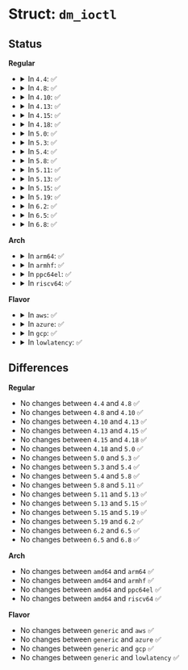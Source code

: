 # Struct: <code>dm_ioctl</code>

## Status
<b>Regular</b>
<ul>
<li>
<details>
<summary>In <code>4.4</code>: ✅</summary>

```c
struct dm_ioctl {
    __u32 version[3];
    __u32 data_size;
    __u32 data_start;
    __u32 target_count;
    __s32 open_count;
    __u32 flags;
    __u32 event_nr;
    __u32 padding;
    __u64 dev;
    char name[128];
    char uuid[129];
    char data[7];
};
```
</details>
</li>
<li>
<details>
<summary>In <code>4.8</code>: ✅</summary>

```c
struct dm_ioctl {
    __u32 version[3];
    __u32 data_size;
    __u32 data_start;
    __u32 target_count;
    __s32 open_count;
    __u32 flags;
    __u32 event_nr;
    __u32 padding;
    __u64 dev;
    char name[128];
    char uuid[129];
    char data[7];
};
```
</details>
</li>
<li>
<details>
<summary>In <code>4.10</code>: ✅</summary>

```c
struct dm_ioctl {
    __u32 version[3];
    __u32 data_size;
    __u32 data_start;
    __u32 target_count;
    __s32 open_count;
    __u32 flags;
    __u32 event_nr;
    __u32 padding;
    __u64 dev;
    char name[128];
    char uuid[129];
    char data[7];
};
```
</details>
</li>
<li>
<details>
<summary>In <code>4.13</code>: ✅</summary>

```c
struct dm_ioctl {
    __u32 version[3];
    __u32 data_size;
    __u32 data_start;
    __u32 target_count;
    __s32 open_count;
    __u32 flags;
    __u32 event_nr;
    __u32 padding;
    __u64 dev;
    char name[128];
    char uuid[129];
    char data[7];
};
```
</details>
</li>
<li>
<details>
<summary>In <code>4.15</code>: ✅</summary>

```c
struct dm_ioctl {
    __u32 version[3];
    __u32 data_size;
    __u32 data_start;
    __u32 target_count;
    __s32 open_count;
    __u32 flags;
    __u32 event_nr;
    __u32 padding;
    __u64 dev;
    char name[128];
    char uuid[129];
    char data[7];
};
```
</details>
</li>
<li>
<details>
<summary>In <code>4.18</code>: ✅</summary>

```c
struct dm_ioctl {
    __u32 version[3];
    __u32 data_size;
    __u32 data_start;
    __u32 target_count;
    __s32 open_count;
    __u32 flags;
    __u32 event_nr;
    __u32 padding;
    __u64 dev;
    char name[128];
    char uuid[129];
    char data[7];
};
```
</details>
</li>
<li>
<details>
<summary>In <code>5.0</code>: ✅</summary>

```c
struct dm_ioctl {
    __u32 version[3];
    __u32 data_size;
    __u32 data_start;
    __u32 target_count;
    __s32 open_count;
    __u32 flags;
    __u32 event_nr;
    __u32 padding;
    __u64 dev;
    char name[128];
    char uuid[129];
    char data[7];
};
```
</details>
</li>
<li>
<details>
<summary>In <code>5.3</code>: ✅</summary>

```c
struct dm_ioctl {
    __u32 version[3];
    __u32 data_size;
    __u32 data_start;
    __u32 target_count;
    __s32 open_count;
    __u32 flags;
    __u32 event_nr;
    __u32 padding;
    __u64 dev;
    char name[128];
    char uuid[129];
    char data[7];
};
```
</details>
</li>
<li>
<details>
<summary>In <code>5.4</code>: ✅</summary>

```c
struct dm_ioctl {
    __u32 version[3];
    __u32 data_size;
    __u32 data_start;
    __u32 target_count;
    __s32 open_count;
    __u32 flags;
    __u32 event_nr;
    __u32 padding;
    __u64 dev;
    char name[128];
    char uuid[129];
    char data[7];
};
```
</details>
</li>
<li>
<details>
<summary>In <code>5.8</code>: ✅</summary>

```c
struct dm_ioctl {
    __u32 version[3];
    __u32 data_size;
    __u32 data_start;
    __u32 target_count;
    __s32 open_count;
    __u32 flags;
    __u32 event_nr;
    __u32 padding;
    __u64 dev;
    char name[128];
    char uuid[129];
    char data[7];
};
```
</details>
</li>
<li>
<details>
<summary>In <code>5.11</code>: ✅</summary>

```c
struct dm_ioctl {
    __u32 version[3];
    __u32 data_size;
    __u32 data_start;
    __u32 target_count;
    __s32 open_count;
    __u32 flags;
    __u32 event_nr;
    __u32 padding;
    __u64 dev;
    char name[128];
    char uuid[129];
    char data[7];
};
```
</details>
</li>
<li>
<details>
<summary>In <code>5.13</code>: ✅</summary>

```c
struct dm_ioctl {
    __u32 version[3];
    __u32 data_size;
    __u32 data_start;
    __u32 target_count;
    __s32 open_count;
    __u32 flags;
    __u32 event_nr;
    __u32 padding;
    __u64 dev;
    char name[128];
    char uuid[129];
    char data[7];
};
```
</details>
</li>
<li>
<details>
<summary>In <code>5.15</code>: ✅</summary>

```c
struct dm_ioctl {
    __u32 version[3];
    __u32 data_size;
    __u32 data_start;
    __u32 target_count;
    __s32 open_count;
    __u32 flags;
    __u32 event_nr;
    __u32 padding;
    __u64 dev;
    char name[128];
    char uuid[129];
    char data[7];
};
```
</details>
</li>
<li>
<details>
<summary>In <code>5.19</code>: ✅</summary>

```c
struct dm_ioctl {
    __u32 version[3];
    __u32 data_size;
    __u32 data_start;
    __u32 target_count;
    __s32 open_count;
    __u32 flags;
    __u32 event_nr;
    __u32 padding;
    __u64 dev;
    char name[128];
    char uuid[129];
    char data[7];
};
```
</details>
</li>
<li>
<details>
<summary>In <code>6.2</code>: ✅</summary>

```c
struct dm_ioctl {
    __u32 version[3];
    __u32 data_size;
    __u32 data_start;
    __u32 target_count;
    __s32 open_count;
    __u32 flags;
    __u32 event_nr;
    __u32 padding;
    __u64 dev;
    char name[128];
    char uuid[129];
    char data[7];
};
```
</details>
</li>
<li>
<details>
<summary>In <code>6.5</code>: ✅</summary>

```c
struct dm_ioctl {
    __u32 version[3];
    __u32 data_size;
    __u32 data_start;
    __u32 target_count;
    __s32 open_count;
    __u32 flags;
    __u32 event_nr;
    __u32 padding;
    __u64 dev;
    char name[128];
    char uuid[129];
    char data[7];
};
```
</details>
</li>
<li>
<details>
<summary>In <code>6.8</code>: ✅</summary>

```c
struct dm_ioctl {
    __u32 version[3];
    __u32 data_size;
    __u32 data_start;
    __u32 target_count;
    __s32 open_count;
    __u32 flags;
    __u32 event_nr;
    __u32 padding;
    __u64 dev;
    char name[128];
    char uuid[129];
    char data[7];
};
```
</details>
</li>
</ul>
<b>Arch</b>
<ul>
<li>
<details>
<summary>In <code>arm64</code>: ✅</summary>

```c
struct dm_ioctl {
    __u32 version[3];
    __u32 data_size;
    __u32 data_start;
    __u32 target_count;
    __s32 open_count;
    __u32 flags;
    __u32 event_nr;
    __u32 padding;
    __u64 dev;
    char name[128];
    char uuid[129];
    char data[7];
};
```
</details>
</li>
<li>
<details>
<summary>In <code>armhf</code>: ✅</summary>

```c
struct dm_ioctl {
    __u32 version[3];
    __u32 data_size;
    __u32 data_start;
    __u32 target_count;
    __s32 open_count;
    __u32 flags;
    __u32 event_nr;
    __u32 padding;
    __u64 dev;
    char name[128];
    char uuid[129];
    char data[7];
};
```
</details>
</li>
<li>
<details>
<summary>In <code>ppc64el</code>: ✅</summary>

```c
struct dm_ioctl {
    __u32 version[3];
    __u32 data_size;
    __u32 data_start;
    __u32 target_count;
    __s32 open_count;
    __u32 flags;
    __u32 event_nr;
    __u32 padding;
    __u64 dev;
    char name[128];
    char uuid[129];
    char data[7];
};
```
</details>
</li>
<li>
<details>
<summary>In <code>riscv64</code>: ✅</summary>

```c
struct dm_ioctl {
    __u32 version[3];
    __u32 data_size;
    __u32 data_start;
    __u32 target_count;
    __s32 open_count;
    __u32 flags;
    __u32 event_nr;
    __u32 padding;
    __u64 dev;
    char name[128];
    char uuid[129];
    char data[7];
};
```
</details>
</li>
</ul>
<b>Flavor</b>
<ul>
<li>
<details>
<summary>In <code>aws</code>: ✅</summary>

```c
struct dm_ioctl {
    __u32 version[3];
    __u32 data_size;
    __u32 data_start;
    __u32 target_count;
    __s32 open_count;
    __u32 flags;
    __u32 event_nr;
    __u32 padding;
    __u64 dev;
    char name[128];
    char uuid[129];
    char data[7];
};
```
</details>
</li>
<li>
<details>
<summary>In <code>azure</code>: ✅</summary>

```c
struct dm_ioctl {
    __u32 version[3];
    __u32 data_size;
    __u32 data_start;
    __u32 target_count;
    __s32 open_count;
    __u32 flags;
    __u32 event_nr;
    __u32 padding;
    __u64 dev;
    char name[128];
    char uuid[129];
    char data[7];
};
```
</details>
</li>
<li>
<details>
<summary>In <code>gcp</code>: ✅</summary>

```c
struct dm_ioctl {
    __u32 version[3];
    __u32 data_size;
    __u32 data_start;
    __u32 target_count;
    __s32 open_count;
    __u32 flags;
    __u32 event_nr;
    __u32 padding;
    __u64 dev;
    char name[128];
    char uuid[129];
    char data[7];
};
```
</details>
</li>
<li>
<details>
<summary>In <code>lowlatency</code>: ✅</summary>

```c
struct dm_ioctl {
    __u32 version[3];
    __u32 data_size;
    __u32 data_start;
    __u32 target_count;
    __s32 open_count;
    __u32 flags;
    __u32 event_nr;
    __u32 padding;
    __u64 dev;
    char name[128];
    char uuid[129];
    char data[7];
};
```
</details>
</li>
</ul>

## Differences
<b>Regular</b>
<ul>
<li>
No changes between <code>4.4</code> and <code>4.8</code> ✅
</li>
<li>
No changes between <code>4.8</code> and <code>4.10</code> ✅
</li>
<li>
No changes between <code>4.10</code> and <code>4.13</code> ✅
</li>
<li>
No changes between <code>4.13</code> and <code>4.15</code> ✅
</li>
<li>
No changes between <code>4.15</code> and <code>4.18</code> ✅
</li>
<li>
No changes between <code>4.18</code> and <code>5.0</code> ✅
</li>
<li>
No changes between <code>5.0</code> and <code>5.3</code> ✅
</li>
<li>
No changes between <code>5.3</code> and <code>5.4</code> ✅
</li>
<li>
No changes between <code>5.4</code> and <code>5.8</code> ✅
</li>
<li>
No changes between <code>5.8</code> and <code>5.11</code> ✅
</li>
<li>
No changes between <code>5.11</code> and <code>5.13</code> ✅
</li>
<li>
No changes between <code>5.13</code> and <code>5.15</code> ✅
</li>
<li>
No changes between <code>5.15</code> and <code>5.19</code> ✅
</li>
<li>
No changes between <code>5.19</code> and <code>6.2</code> ✅
</li>
<li>
No changes between <code>6.2</code> and <code>6.5</code> ✅
</li>
<li>
No changes between <code>6.5</code> and <code>6.8</code> ✅
</li>
</ul>
<b>Arch</b>
<ul>
<li>
No changes between <code>amd64</code> and <code>arm64</code> ✅
</li>
<li>
No changes between <code>amd64</code> and <code>armhf</code> ✅
</li>
<li>
No changes between <code>amd64</code> and <code>ppc64el</code> ✅
</li>
<li>
No changes between <code>amd64</code> and <code>riscv64</code> ✅
</li>
</ul>
<b>Flavor</b>
<ul>
<li>
No changes between <code>generic</code> and <code>aws</code> ✅
</li>
<li>
No changes between <code>generic</code> and <code>azure</code> ✅
</li>
<li>
No changes between <code>generic</code> and <code>gcp</code> ✅
</li>
<li>
No changes between <code>generic</code> and <code>lowlatency</code> ✅
</li>
</ul>
